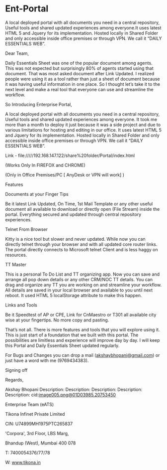 # Ent-Portal
A local deployed portal with all documents you need in a central repository, Useful tools and shared updated experiences among everyone.It uses latest HTML 5 and Jquery for its implementation. Hosted locally in Shared Folder and only accessible inside office premises or through VPN. We call it “DAILY ESSENTIALS WEB”.

Dear Team,

 

Daily Essentials Sheet was one of the popular document among agents. This was not expected but surprisingly 80% of agents started using that document. That was most asked document after Link Updated. I realized people were using it as a tool rather than just a sheet of document because it was having useful information in one place. So I thought let’s take it to the next level and make a real tool that everyone can use and streamline the workflow.

 

So Introducing Enterprise Portal,

 



 

A local deployed portal with all documents you need in a central repository, Useful tools and shared updated experiences among everyone. It took me more than a month to deploy it just because it was a side project and due to various limitations for hosting and editing in our office. It uses latest HTML 5 and Jquery for its implementation. Hosted locally in Shared Folder and only accessible inside office premises or through VPN. We call it “DAILY ESSENTIALS WEB”.

 

Link - file://///192.168.147.122/share%20folder/Portal/index.html

 

(Works Only In FIREFOX and CHROME)

(Only in Office Premises/PC [ AnyDesk or VPN will work] )

 

Features

 

Documents at your Finger Tips

 



 

Be it latest Link Updated, On Time, 1st Mail Template or any other useful document all available to download or directly open (File Stream) inside the portal. Everything secured and updated through central repository experiences.

 

Telnet From Browser

 



 

Kitty is a nice tool but slower and never updated. While now you can directly telnet through your browser and with all updated core router links. The portal directly connects to Microsoft telnet Client and is less haggy on resources.

 

TT Master

 



 

This is a personal To Do List and TT organizing app. Now you can save and arrange all pop down details or any other CRM/NOC TT details. You can drag and organize any TT you are working on and streamline your workflow. All details are saved in your local browser and available to you until next reboot. It used HTML 5  localStorage attribute to make this happen.

 

Links and Tools

 



 

Be it Speedtest of AP or CPE, Link for CnMaestro or T301 all available city wise at your fingertips. No more copy and pasting.

 

That’s not all. There is more features and tools that you will explore using it.  This is just start of a foundation that we built with this portal. The possibilities are limitless and experience will improve day by day. I will keep this Portal and Daily Essentials Sheet updated regularly.

 

For Bugs and Changes you can drop a mail (akshaybhopani@gmail.com) or just have a word with me (9769434383).

 

Signing off

 

Regards,

Akshay Bhopani Description: Description: Description: Description: Description: cid:image005.png@01D03985.20753450

Enterprise Team (eATS)

Tikona Infinet Private Limited

CIN: U74899MH1975PTC265837

'Corpora', 3rd Floor, LBS Marg,

Bhandup (West), Mumbai 400 078

T: 7400054376/77/78

W: www.tikona.in
